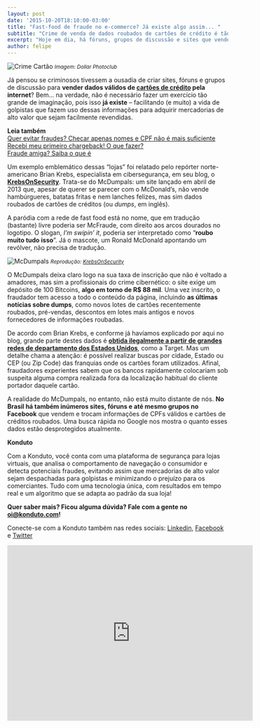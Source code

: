```yaml
---
layout: post		
date: '2015-10-20T18:10:00-03:00'		
title: "Fast-food de fraude no e-commerce? Já existe algo assim... "		
subtitle: "Crime de venda de dados roubados de cartões de crédito é tão organizado que é possível obter facilmente essas informações em sites e grupos de discussões na internet. Quase tão fácil como comprar um hambúrguer..."		
excerpt: "Hoje em dia, há fóruns, grupos de discussão e sites que vendem dados sobre cartões de créditos roubados. Perigo para o e-commerce!"		
author: felipe		
---
```

![Crime Cartão](/images/201520-ladrao_cartao_dpc.jpg)
<small>*Imagem: Dollar Photoclub*</small>

Já pensou se criminosos tivessem a ousadia de criar sites, fóruns e grupos de discussão para **vender dados válidos de [cartões de crédito](https://blog.konduto.com/pt/2014/09/5-coisas-que-voce-nao-sabia-sobre-cartao-de-credito/?utm_source=konduto&utm_medium=blog&utm_campaign=conteudo) pela internet**? Bem... na verdade, não é necessário fazer um exercício tão grande de imaginação, pois isso **já existe** – facilitando (e muito) a vida de golpistas que fazem uso dessas informações para adquirir mercadorias de alto valor que sejam facilmente revendidas. 

**Leia também**  
[Quer evitar fraudes? Checar apenas nomes e CPF não é mais suficiente](https://blog.konduto.com/pt/2014/10/porque-checar-apenas-nome-e-cpf-ja-nao-e-suficiente-na-analise-manual?utm_source=konduto&utm_medium=blog&utm_campaign=conteudo)  
[Recebi meu primeiro chargeback! O que fazer?](https://blog.konduto.com/pt/2014/09/o-que-fazer-quando-recebe-o-primeiro-chargeback?utm_source=konduto&utm_medium=blog&utm_campaign=conteudo)  
[Fraude amiga? Saiba o que é](https://blog.konduto.com/pt/2015/05/fraude-amiga?utm_source=konduto&utm_medium=blog&utm_campaign=conteudo)  

Um exemplo emblemático dessas “lojas” foi relatado pelo repórter norte-americano Brian Krebs, especialista em cibersegurança, em seu blog, o **[KrebsOnSecurity](http://krebsonsecurity.com/)**. Trata-se do McDumpals: um site lançado em abril de 2013 que, apesar de querer se parecer com o McDonald’s, não vende hambúrgueres, batatas fritas e nem lanches felizes, mas sim dados roubados de cartões de créditos (ou *dumps*, em inglês). 

A paródia com a rede de fast food está no nome, que em tradução (bastante) livre poderia ser McFraude, com direito aos arcos dourados no logotipo. O slogan, *I’m swipin’ it*, poderia ser interpretado como “**roubo muito tudo isso**”. Já o mascote, um Ronald McDonald apontando um revólver, não precisa de tradução.

![McDumpals](/images/151020-mcdumpals.jpg)
<small>*Reprodução: <a href="krebsonsecurity.com/">KrebsOnSecurity</a>*</small>

O McDumpals deixa claro logo na sua taxa de inscrição que não é voltado a amadores, mas sim a profissionais do crime cibernético: o site exige um depósito de 100 Bitcoins, **algo em torno de R$ 88 mil**. Uma vez inscrito, o fraudador tem acesso a todo o conteúdo da página, incluindo **as últimas notícias sobre dumps**, como novos lotes de cartões recentemente roubados, pré-vendas, descontos em lotes mais antigos e novos fornecedores de informações roubadas. 

De acordo com Brian Krebs, e conforme já havíamos explicado por aqui no blog, grande parte destes dados é **[obtida ilegalmente a partir de grandes redes de departamento dos Estados Unidos](https://blog.konduto.com/pt/2015/03/as-causas-da-fraude-parte-2/?utm_source=konduto&utm_medium=blog&utm_campaign=conteudo)**, como a Target. Mas um detalhe chama a atenção: é possível realizar buscas por cidade, Estado ou CEP (ou Zip Code) das franquias onde os cartões foram utilizados. Afinal, fraudadores experientes sabem que os bancos rapidamente colocariam sob suspeita alguma compra realizada fora da localização habitual do cliente portador daquele cartão. 

A realidade do McDumpals, no entanto, não está muito distante de nós. **No Brasil há também inúmeros sites, fóruns e até mesmo grupos no Facebook** que vendem e trocam informações de CPFs válidos e cartões de créditos roubados. Uma busca rápida no Google nos mostra o quanto esses dados estão desprotegidos atualmente. 

**Konduto**

Com a Konduto, você conta com uma plataforma de segurança para lojas virtuais, que analisa o comportamento de navegação o consumidor e detecta potenciais fraudes, evitando assim que mercadorias de alto valor sejam despachadas para golpistas e minimizando o prejuízo para os comerciantes. Tudo com uma tecnologia única, com resultados em tempo real e um algoritmo que se adapta ao padrão da sua loja!

**Quer saber mais? Ficou alguma dúvida? Fale com a gente no [oi@konduto.com](mailto:oi@konduto.com)!**	

Conecte-se com a Konduto também nas redes sociais: [Linkedin](https://www.linkedin.com/company/konduto), [Facebook](https://www.facebook.com/konduto) e [Twitter](https://twitter.com/KondutoBR)

<iframe src="https://www.facebook.com/plugins/video.php?href=https%3A%2F%2Fwww.facebook.com%2Fkonduto%2Fvideos%2F613187352119217%2F&show_text=1&width=560" width="560" height="400" style="border:none;overflow:hidden" scrolling="no" frameborder="0" allowTransparency="true"></iframe>
